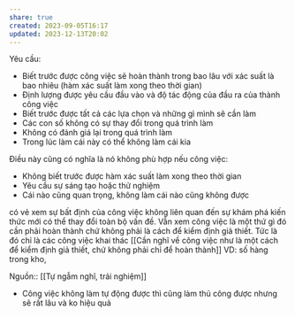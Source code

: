```yaml
---
share: true
created: 2023-09-05T16:17
updated: 2023-12-13T20:02
---
```

Yêu cầu:
- Biết trước được công việc sẽ hoàn thành trong bao lâu với xác suất là bao nhiêu (hàm xác suất làm xong theo thời gian) 
- Định lượng được yêu cầu đầu vào và độ tác động của đầu ra của thành công việc
- Biết trước được tất cả các lựa chọn và những gì mình sẽ cần làm
- Các con số không có sự thay đổi trong quá trình làm
- Không có đánh giá lại trong quá trình làm
- Trong lúc làm cái này có thể không làm cái kia

Điều này cũng có nghĩa là nó không phù hợp nếu công việc:
- Không biết trước được hàm xác suất làm xong theo thời gian
- Yêu cầu sự sáng tạo hoặc thử nghiệm
- Cái nào cũng quan trọng, không làm cái nào cũng không được

có vẻ xem sự bất định của công việc không liên quan đến sự khám phá kiến thức mới có thể thay đổi toàn bộ vấn đề. Vẫn xem công việc là một thứ gì đó cần phải hoàn thành chứ không phải là cách để kiểm định giả thiết. Tức là đó chỉ là các công việc khai thác [[Cần nghĩ về công việc như là một cách để kiểm định giả thiết, chứ không phải chỉ để hoàn thành]]
VD: số hàng trong kho, 

Nguồn:: [[Tự ngẫm nghĩ, trải nghiệm]]
- Công việc không làm tự động được thì cũng làm thủ công được nhưng sẽ rất lâu và ko hiệu quả